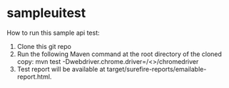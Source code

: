 # sampleuitest

How to run this sample api test:

1. Clone this git repo
2. Run the following Maven command at the root directory of the cloned copy: mvn test -Dwebdriver.chrome.driver=/<<directory path>>/chromedriver
3. Test report will be available at target/surefire-reports/emailable-report.html.